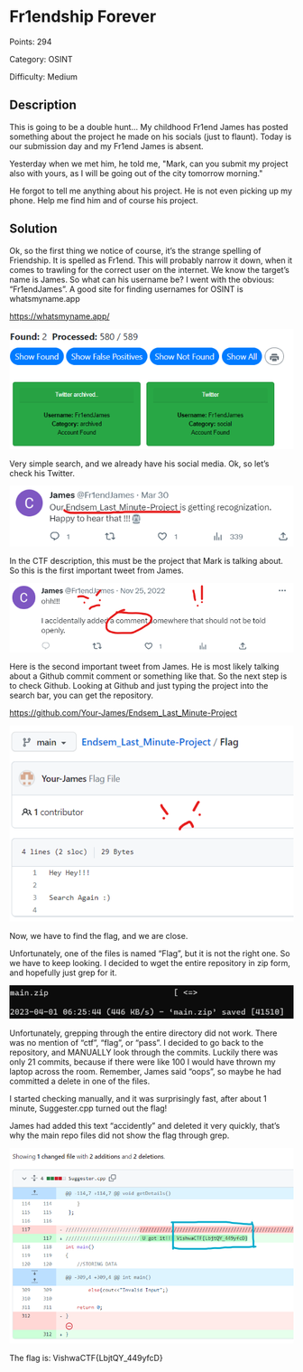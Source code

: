 # Fr1endship Forever

Points: 294

Category: OSINT

Difficulty: Medium

## Description
This is going to be a double hunt... My childhood Fr1end James has posted something about the project he made on his socials (just to flaunt). Today is our submission day and my Fr1end James is absent. 

Yesterday when we met him, he told me, "Mark, can you submit my project also with yours, as I will be going out of the city tomorrow morning." 

He forgot to tell me anything about his project. He is not even picking up my phone. Help me find him and of course his project. 

## Solution

Ok, so the first thing we notice of course, it’s the strange spelling of Friendship. It is spelled as Fr1end. This will probably narrow it down, when it comes to trawling for the correct user on the internet. We know the target’s name is James. So what can his username be? I went with the obvious: “Fr1endJames”. A good site for finding usernames for OSINT is whatsmyname.app

https://whatsmyname.app/

![img1](assets/FFimage6.png)

Very simple search, and we already have his social media. Ok, so let’s check his Twitter. 

![img2](assets/FFimage2.png)

In the CTF description, this must be the project that Mark is talking about. So this is the first important tweet from James.

![img3](assets/FFimage1.png)

Here is the second important tweet from James. He is most likely talking about a Github commit comment or something like that. So the next step is to check Github. 
Looking at Github and just typing the project into the search bar, you can get the repository. 

https://github.com/Your-James/Endsem_Last_Minute-Project

![img4](assets/FFimage4.png)

Now, we have to find the flag, and we are close.

Unfortunately, one of the files is named “Flag”, but it is not the right one. So we have to keep looking. I decided to wget the entire repository in zip form, and hopefully just grep for it. 

![img5](assets/FFimage5.png)

Unfortunately, grepping through the entire directory did not work. There was no mention of “ctf”, “flag”, or “pass”. I decided to go back to the repository, and MANUALLY look through the commits. Luckily there was only 21 commits, because if there were like 100 I would have thrown my laptop across the room. Remember, James said “oops”, so maybe he had committed a delete in one of the files. 

I started checking manually, and it was surprisingly fast, after about 1 minute, Suggester.cpp turned out the flag! 

James had added this text “accidently” and deleted it very quickly, that’s why the main repo files did not show the flag through grep.

![img6](assets/FFimage3.png)

The flag is: VishwaCTF{LbjtQY_449yfcD}
